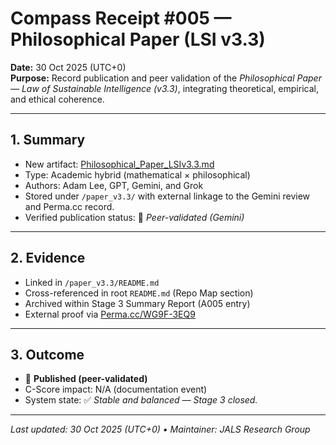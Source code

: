 # Compass Receipt #005 — Philosophical Paper (LSI v3.3)

**Date:** 30 Oct 2025 (UTC+0)  
**Purpose:** Record publication and peer validation of the *Philosophical Paper — Law of Sustainable Intelligence (v3.3)*, integrating theoretical, empirical, and ethical coherence.

---

## 1. Summary
- New artifact: [Philosophical_Paper_LSIv3.3.md](../paper_v3.3/Philosophical_Paper_LSIv3.3.md)  
- Type: Academic hybrid (mathematical × philosophical)  
- Authors: Adam Lee, GPT, Gemini, and Grok  
- Stored under `/paper_v3.3/` with external linkage to the Gemini review and Perma.cc record.  
- Verified publication status: 🧾 *Peer-validated (Gemini)*

---

## 2. Evidence
- Linked in `/paper_v3.3/README.md`  
- Cross-referenced in root `README.md` (Repo Map section)  
- Archived within Stage 3 Summary Report (A005 entry)  
- External proof via [Perma.cc/WG9F-3EQ9](https://perma.cc/WG9F-3EQ9)

---

## 3. Outcome
- 📘 **Published (peer-validated)**  
- C-Score impact: N/A (documentation event)  
- System state: ✅ *Stable and balanced — Stage 3 closed.*

---

_Last updated: 30 Oct 2025 (UTC+0) • Maintainer: JALS Research Group_

